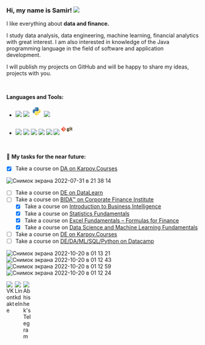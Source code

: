 
### Hi, my name is Samir! <img src="https://media.giphy.com/media/hvRJCLFzcasrR4ia7z/giphy.gif" width="25px">

I like everything about **data and finance.**

I study data analysis, data engineering, machine learning, financial analytics with great interest. 
I am also interested in knowledge of the Java programming language in the field of software and application development.

I will publish my projects on GitHub and  will be happy to share my ideas, projects with you.



<br />

**Languages and Tools:**

* <code><img height="30" src="https://d33wubrfki0l68.cloudfront.net/f1f475a6fda1c2c4be4cac04033db5c3293032b4/513a4/assets/images/markdown-mark-white.svg"></code>
<code><img height="30" src="https://w7.pngwing.com/pngs/865/204/png-transparent-microsoft-sql-server-microsoft-azure-sql-database-computer-icons-others-text-rectangle-logo.png"></code>
<code><img height="30" src="https://raw.githubusercontent.com/github/explore/80688e429a7d4ef2fca1e82350fe8e3517d3494d/topics/python/python.png"></code>
<code><img height="30" src="https://w7.pngwing.com/pngs/436/845/png-transparent-java-programming-language-computer-programming-programmer-logo-language-contact-text-logo-computer-science.png"></code>


* <code><img height="20" src="https://img-prod-cms-rt-microsoft-com.akamaized.net/cms/api/am/imageFileData/RE3BDMK?ver=f040&q=100&h=75&w=75&b=%23FFFFFFFF&aim=true"></code>
<code><img height="30" src="https://user-images.githubusercontent.com/103367293/197368801-27a40971-afd4-4174-b214-cfcd8eb7859d.png"></code>
<code><img height="30" src="https://user-images.githubusercontent.com/103367293/197368845-5aafc001-8f43-44fd-bfb5-0d3f4d11f8f1.png"></code>
<code><img height="30" src="https://user-images.githubusercontent.com/103367293/197368949-64d1dfba-8ca2-4c87-a855-300cf8605a24.png"></code>
<code><img height="30" src="https://user-images.githubusercontent.com/103367293/197368958-d4db39d3-cf17-4429-96c1-60a3525a11d3.png"></code>
<code><img height="30" src="https://user-images.githubusercontent.com/103367293/197368928-29ed1556-e714-40dd-b843-f4bdff1a1327.png"></code>
<code><img height="30" src="https://raw.githubusercontent.com/github/explore/80688e429a7d4ef2fca1e82350fe8e3517d3494d/topics/git/git.png"></code>



<br />

🚧 **My tasks for the near future:**
<!-- TODO-IST:START -->
* [X] Take a course on [DA on Karpov.Courses](https://karpov.courses/analytics)
<img width="400" alt="Снимок экрана 2022-07-31 в 21 38 14" src="https://user-images.githubusercontent.com/103367293/182040608-a3fc85c4-e451-4bfc-8ce2-37b6535885fb.png">

* [ ] Take a course on [DE on DataLearn](https://github.com/Data-Learn/data-engineering/blob/master/DE%20-%20101%20Guide.md)
* [ ] Take a course on [BIDA™ on Corporate Finance Institute](https://corporatefinanceinstitute.com/certifications/business-intelligence-data-analyst-bida/)
     * [X] Take a course on [Introduction to Business Intelligence](https://www.credential.net/2a794de5-eb93-4f95-a922-dc11d67a0d23)
     * [X] Take a course on [Statistics Fundamentals](https://www.credential.net/7aef4b49-5d00-47e0-9aee-3ee4cd59855e)
     * [X] Take a course on [Excel Fundamentals – Formulas for Finance](https://www.credential.net/0c6c72c5-49c7-45ff-848c-4c494b12ea24)
     * [X] Take a course on [Data Science and Machine Learning Fundamentals](https://www.credential.net/a1e3f51e-30c7-44e0-b34d-67e5000d2046)
* [ ] Take a course on [DE on Karpov.Courses](https://karpov.courses/dataengineer)
* [ ] Take a course on [DE/DA/ML/SQL/Python on Datacamp](https://app.datacamp.com/learn)

<img width="300" alt="Снимок экрана 2022-10-20 в 01 13 21" src="https://user-images.githubusercontent.com/103367293/196861886-da44a6f6-60b5-48bb-8db1-6beb98a2e8f8.png"> <img width="300" alt="Снимок экрана 2022-10-20 в 01 12 43" src="https://user-images.githubusercontent.com/103367293/196862113-140d084b-1600-48c8-88de-ec92cae0e4e4.png"> <img width="300" alt="Снимок экрана 2022-10-20 в 01 12 59" src="https://user-images.githubusercontent.com/103367293/196862868-e623a25c-da2e-4276-b550-0663e1b6c00a.png"> <img width="300" alt="Снимок экрана 2022-10-20 в 01 12 24" src="https://user-images.githubusercontent.com/103367293/196863051-4bed3838-3cca-4297-9187-a25a0b09a7e4.png">





<!-- TODO-IST:END -->




<a href="https://vk.com/samirtrillioner">
  <img align="left" alt="VKontakte" width="22px" src="https://cdn.jsdelivr.net/npm/simple-icons@v3/icons/vk.svg" />
</a>
<a href="https://www.linkedin.com/in/samir-alikperov-7198921a9/">
  <img align="left" alt="LinkdeIn" width="22px" src="https://cdn.jsdelivr.net/npm/simple-icons@v3/icons/linkedin.svg" />
</a>
<a href="https://t.me/samirtrillioner">
  <img align="left" alt="Abhishek's Telegram" width="22px" src="https://cdn.jsdelivr.net/npm/simple-icons@v3/icons/telegram.svg" />
</a>
